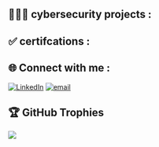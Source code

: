 



## 👩🏾‍💻 cybersecurity projects :


## ✅ certifcations :




## 🌐 Connect with me :
 [![LinkedIn](https://img.shields.io/badge/LinkedIn-%230077B5.svg?logo=linkedin&logoColor=white)](https://www.linkedin.com/in/mouzaalameri-sec)  [![email](https://img.shields.io/badge/Email-D14836?logo=gmail&logoColor=white)](mailto:mozaalamriii@gmail.com) 
## 🏆 GitHub Trophies
![](https://github-profile-trophy.vercel.app/?username=MouzaAlameri-sec&theme=radical&no-frame=false&no-bg=true&margin-w=4)

<!-- Proudly created with GPRM ( https://gprm.itsvg.in ) -->
